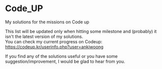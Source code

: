 # Code_UP

My solutions for the missions on Code up

This list will be updated only when hitting some milestone and (probably) it isn't the latest version of my solutions.  
You can check my current progress on Codeup: https://codeup.kr/userinfo.php?user=ankiwoong

If you find any of the solutions useful or you have some suggestion/improvement, I would be glad to hear from you.
